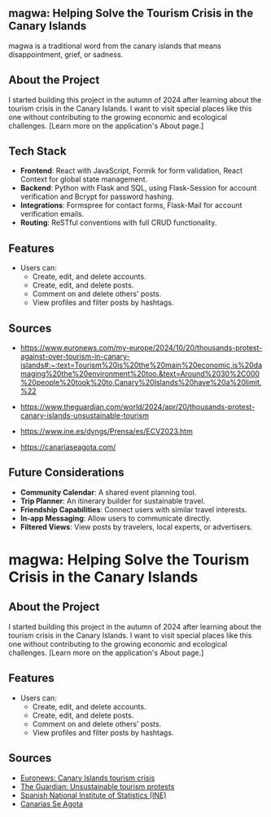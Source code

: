 ## magwa: Helping Solve the Tourism Crisis in the Canary Islands 
magwa is a traditional word from the canary islands that means disappointment, grief, or sadness.

## About the Project
I started building this project in the autumn of 2024 after learning about the tourism crisis in the Canary Islands. I want to visit special places like this one without contributing to the growing economic and ecological challenges. [Learn more on the application's About page.]

## Tech Stack
- **Frontend**: React with JavaScript, Formik for form validation, React Context for global state management.
- **Backend**: Python with Flask and SQL, using Flask-Session for account verification and Bcrypt for password hashing.
- **Integrations**: Formspree for contact forms, Flask-Mail for account verification emails.
- **Routing**: ReSTful conventions with full CRUD functionality.

## Features
- Users can:
  - Create, edit, and delete accounts.
  - Create, edit, and delete posts.
  - Comment on and delete others' posts.
  - View profiles and filter posts by hashtags.

## Sources
- https://www.euronews.com/my-europe/2024/10/20/thousands-protest-against-over-tourism-in-canary-islands#:~:text=Tourism%20is%20the%20main%20economic,is%20damaging%20the%20environment%20too.&text=Around%2030%2C000%20people%20took%20to,Canary%20Islands%20have%20a%20limit.%22

- https://www.theguardian.com/world/2024/apr/20/thousands-protest-canary-islands-unsustainable-tourism
 
- https://www.ine.es/dyngs/Prensa/es/ECV2023.htm

- https://canariaseagota.com/


## Future Considerations
- **Community Calendar**: A shared event planning tool.  
- **Trip Planner**: An itinerary builder for sustainable travel.  
- **Friendship Capabilities**: Connect users with similar travel interests.  
- **In-app Messaging**: Allow users to communicate directly.  
- **Filtered Views**: View posts by travelers, local experts, or advertisers.






# magwa: Helping Solve the Tourism Crisis in the Canary Islands

## About the Project
I started building this project in the autumn of 2024 after learning about the tourism crisis in the Canary Islands. I want to visit special places like this one without contributing to the growing economic and ecological challenges. [Learn more on the application's About page.]



## Features
- Users can:
  - Create, edit, and delete accounts.
  - Create, edit, and delete posts.
  - Comment on and delete others' posts.
  - View profiles and filter posts by hashtags.

## Sources
- [Euronews: Canary Islands tourism crisis](https://www.euronews.com/my-europe/2024/10/20/thousands-protest-against-over-tourism-in-canary-islands)
- [The Guardian: Unsustainable tourism protests](https://www.theguardian.com/world/2024/apr/20/thousands-protest-canary-islands-unsustainable-tourism)
- [Spanish National Institute of Statistics (INE)](https://www.ine.es/dyngs/Prensa/es/ECV2023.htm)
- [Canarias Se Agota](https://canariaseagota.com/)



